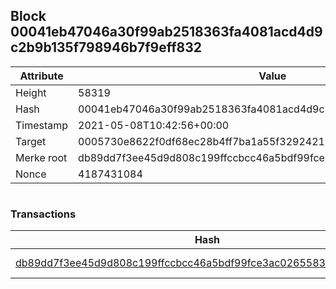 ## Block 00041eb47046a30f99ab2518363fa4081acd4d9c2b9b135f798946b7f9eff832

Attribute | Value
--- | ---
Height | 58319
Hash | 00041eb47046a30f99ab2518363fa4081acd4d9c2b9b135f798946b7f9eff832
Timestamp | 2021-05-08T10:42:56+00:00
Target | 0005730e8622f0df68ec28b4ff7ba1a55f32924210011fd7bf11b91482ad778c
Merke root | db89dd7f3ee45d9d808c199ffccbcc46a5bdf99fce3ac026558378a6da1ca74d
Nonce | 4187431084

```

```

### Transactions

Hash | Amount
--- | ---
[db89dd7f3ee45d9d808c199ffccbcc46a5bdf99fce3ac026558378a6da1ca74d](db89dd7f3ee45d9d808c199ffccbcc46a5bdf99fce3ac026558378a6da1ca74d.md) | 10.00000000 SKEPTI 

